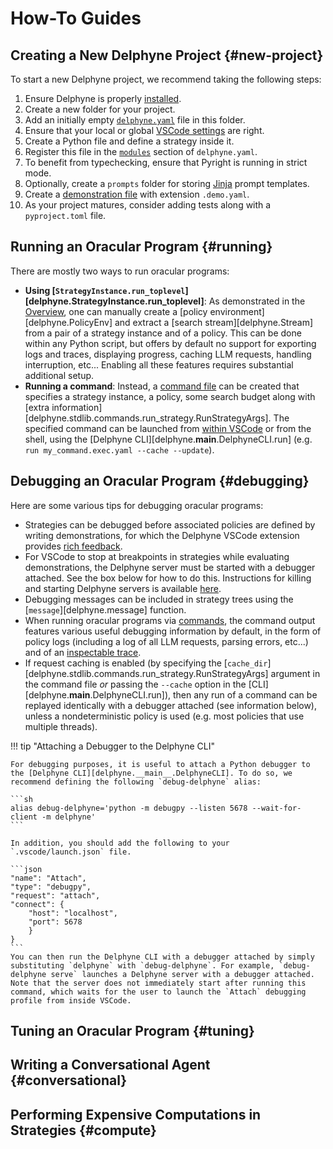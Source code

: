 # How-To Guides

## Creating a New Delphyne Project {#new-project}

To start a new Delphyne project, we recommend taking the following steps:

1. Ensure Delphyne is properly [installed](./index.md#installation).
2. Create a new folder for your project.
3. Add an initially empty [`delphyne.yaml`](./manual/extension.md#config) file in this folder.
4. Ensure that your local or global [VSCode settings](./manual/extension.md#editor-config) are right.
5. Create a Python file and define a strategy inside it.
6. Register this file in the [`modules`](./manual/extension.md#config) section of `delphyne.yaml`.
7. To benefit from typechecking, ensure that Pyright is running in strict mode.
8. Optionally, create a `prompts` folder for storing [Jinja](https://jinja.palletsprojects.com/en/stable/) prompt templates.
9. Create a [demonstration file](./manual/extension.md#editing-demonstrations) with extension `.demo.yaml`.
10. As your project matures, consider adding tests along with a `pyproject.toml` file.

## Running an Oracular Program {#running}

There are mostly two ways to run oracular programs:

- **Using [`StrategyInstance.run_toplevel`][delphyne.StrategyInstance.run_toplevel]**: As demonstrated in the [Overview](./manual/overview.md#writing-a-policy), one can manually create a [policy environment][delphyne.PolicyEnv] and extract a [search stream][delphyne.Stream] from a pair of a strategy instance and of a policy. This can be done within any Python script, but offers by default no support for exporting logs and traces, displaying progress, caching LLM requests, handling interruption, etc... Enabling all these features requires substantial additional setup.
- **Running a command**: Instead, a [command file](./manual/extension.md#commands) can be created that specifies a strategy instance, a policy, some search budget along with [extra information][delphyne.stdlib.commands.run_strategy.RunStrategyArgs]. The specified command can be launched from [within VSCode](./manual/extension.md#commands) or from the shell, using the [Delphyne CLI][delphyne.__main__.DelphyneCLI.run] (e.g. `run my_command.exec.yaml --cache --update`).

## Debugging an Oracular Program {#debugging}

Here are some various tips for debugging oracular programs:

- Strategies can be debugged before associated policies are defined by writing demonstrations, for which the Delphyne VSCode extension provides [rich feedback](./manual/extension.md#editing-demonstrations).
- For VSCode to stop at breakpoints in strategies while evaluating demonstrations, the Delphyne server must be started with a debugger attached. See the box below for how to do this. Instructions for killing and starting Delphyne servers is available [here](./manual/extension.md#starting-server). 
- Debugging messages can be included in strategy trees using the [`message`][delphyne.message] function.
- When running oracular programs via [commands](./manual/extension.md#commands), the command output features various useful debugging information by default, in the form of policy logs (including a log of all LLM requests, parsing errors, etc...) and of an [inspectable trace](./manual/extension.md#navigating-trees).
- If request caching is enabled (by specifying the [`cache_dir`][delphyne.stdlib.commands.run_strategy.RunStrategyArgs] argument in the command file *or* passing the `--cache` option in the [CLI][delphyne.__main__.DelphyneCLI.run]), then any run of a command can be replayed identically with a debugger attached (see information below), unless a nondeterministic policy is used (e.g. most policies that use multiple threads).

!!! tip "Attaching a Debugger to the Delphyne CLI"

    For debugging purposes, it is useful to attach a Python debugger to the [Delphyne CLI][delphyne.__main__.DelphyneCLI]. To do so, we recommend defining the following `debug-delphyne` alias:
    
    ```sh
    alias debug-delphyne='python -m debugpy --listen 5678 --wait-for-client -m delphyne'
    ```

    In addition, you should add the following to your `.vscode/launch.json` file.

    ```json
    "name": "Attach",
    "type": "debugpy",
    "request": "attach",
    "connect": {
        "host": "localhost",
        "port": 5678
        }
    }
    ```
    You can then run the Delphyne CLI with a debugger attached by simply substituting `delphyne` with `debug-delphyne`. For example, `debug-delphyne serve` launches a Delphyne server with a debugger attached. Note that the server does not immediately start after running this command, which waits for the user to launch the `Attach` debugging profile from inside VSCode.

<!-- To debug the language server or even specific strategies, it is useful to attach a debugger to the language server. To do so, you should open VSCode at the root of the Delphyne repository and use the `Debug Server` debugging profile. This will start the server in debug mode (on port 8000). Starting the Delphyne extension when a server instance is running already will cause the extension to use this instance (as confirmed by the log output in the `Delphyne` channel). You can then put arbitrary breakpoints in the server source code or even in strategy code. -->

## Tuning an Oracular Program {#tuning}

## Writing a Conversational Agent {#conversational}

## Performing Expensive Computations in Strategies {#compute}
